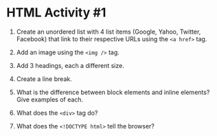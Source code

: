 HTML Activity #1
================

1. Create an unordered list with 4 list items (Google, Yahoo, Twitter, Facebook) that link to their respective URLs using the `<a href>` tag.

2. Add an image using the `<img />` tag.

3. Add 3 headings, each a different size.

4. Create a line break.

5. What is the difference between block elements and inline elements? Give examples of each.

6. What does the `<div>` tag do?

7. What does the `<!DOCTYPE html>` tell the browser? 
